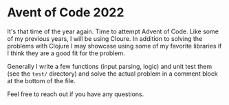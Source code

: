 # Avent of Code 2022

It's that time of the year again. Time to attempt Advent of Code. Like some of my previous years, I will be using Cloure. In addition to solving the problems with Clojure I may showcase using some of my favorite libraries if I think they are a good fit for the problem.

Generally I write a few functions (input parsing, logic) and unit test them (see the `test/` directory) and solve the actual problem in a comment block at the bottom of the file.

Feel free to reach out if you have any questions.
